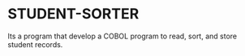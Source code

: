 # STUDENT-SORTER
Its a program that develop a COBOL program to read, sort, and store student records.
